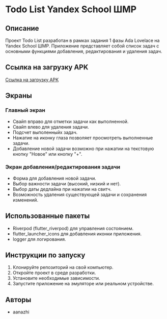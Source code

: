 # Todo List Yandex School ШМР

## Описание
Проект Todo List разработан в рамках задания 1 фазы Ada Lovelace на Yandex School ШМР. Приложение представляет собой список задач с основными функциями добавления, редактирования и удаления задач.

## Ссылка на загрузку APK
[Ссылка на загрузку APK](https://drive.google.com/drive/folders/1hYPP6himZ4ATtqFptFuLJqauGp4bg3lD?usp=sharing)

## Экраны
### Главный экран
- Свайп вправо для отметки задачи как выполненной.
- Свайп влево для удаления задачи.
- Подсчет выполенныйх задач.
- Нажатие на иконку глаза позволяет просмотреть выполненные задачи.
- Добавление новой задачи возможно при нажатии на текстовую кнопку "Новое" или кнопку "+".

### Экран добавления/редактирования задачи
- Форма для добавления новой задачи.
- Выбор важности задачи (высокий, низкий и нет).
- Выбор даты дедлайна при нажатии на свитч.
- Возможность удаления существующей задачи и сохранения изменений.

## Использованные пакеты
- Riverpod (flutter_riverpod) для управления состоянием.
- flutter_launcher_icons для добавления иконки приложения.
- logger для логирования.

## Инструкции по запуску
1. Клонируйте репозиторий на свой компьютер.
2. Откройте проект в среде разработки.
3. Установите необходимые зависимости.
4. Запустите приложение на эмуляторе или реальном устройстве.

## Авторы
- aanazhi
